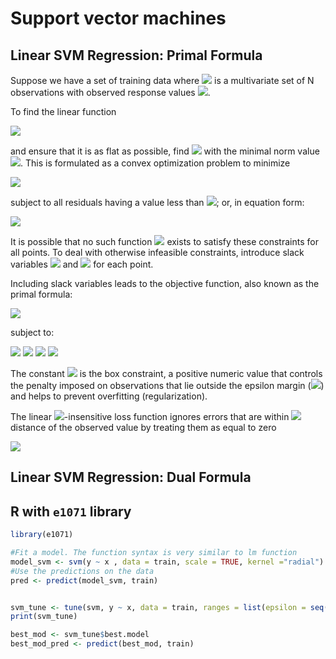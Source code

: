 # Support vector machines

## Linear SVM Regression: Primal Formula
Suppose we have a set of training data where <img src="http://latex.codecogs.com/gif.latex?x_n" border="0"/> is a multivariate set of N observations with observed response values <img src="http://latex.codecogs.com/gif.latex?y_n" border="0"/>.


To find the linear function


<img src="http://latex.codecogs.com/gif.latex?f(x)=x'\beta+b" border="0"/>


and ensure that it is as flat as possible, find <img src="http://latex.codecogs.com/gif.latex?f(x)" border="0"/> with the minimal norm value <img src="http://latex.codecogs.com/gif.latex?f(x)=(\beta'\beta)" border="0"/>. This is formulated as a convex optimization problem to minimize


<img src="http://latex.codecogs.com/gif.latex?J(\beta)=\frac{1}{2}\beta'\beta" border="0"/>


subject to all residuals having a value less than <img src="http://latex.codecogs.com/gif.latex?\epsilon" border="0"/>; or, in equation form:


<img src="http://latex.codecogs.com/gif.latex?|y_n-(x_n'\beta+b)|\leq \epsilon\forall&space;n." border="0"/>



It is possible that no such function <img src="http://latex.codecogs.com/gif.latex?f(x)" border="0"/> exists to satisfy these constraints for all points. To deal with otherwise infeasible constraints, introduce slack variables <img src="http://latex.codecogs.com/gif.latex?\xi_n" border="0"/> and <img src="http://latex.codecogs.com/gif.latex?\xi_n^{*}" border="0"/> for each point.



Including slack variables leads to the objective function, also known as the primal formula:


<img src="http://latex.codecogs.com/gif.latex?J(\beta)=\frac{1}{2}\beta'\beta + C \sum_{n=1}^N (\xi_n+\xi_n^{*})," border="0"/>


subject to:



<img src="http://latex.codecogs.com/gif.latex?\forall&space;n: y_n-(x_n'\beta+b)\leq \epsilon+\xi_n" border="0"/>

<img src="http://latex.codecogs.com/gif.latex?\forall&space;n:(x_n'\beta+b)-y_n\leq \epsilon+\xi_n" border="0"/>

<img src="http://latex.codecogs.com/gif.latex?\forall&space;n:\xi_n\geq 0" border="0"/>

<img src="http://latex.codecogs.com/gif.latex?\forall&space;n:\xi_n^{*}\geq 0" border="0"/>



The constant <img src="http://latex.codecogs.com/gif.latex?C"/> is the box constraint, a positive numeric value that controls the penalty imposed on observations that lie outside the epsilon margin (<img src="http://latex.codecogs.com/gif.latex?\epsilon"/>) and helps to prevent overfitting (regularization).


The linear <img src="http://latex.codecogs.com/gif.latex?\epsilon"/>-insensitive loss function ignores errors that are within <img src="http://latex.codecogs.com/gif.latex?\epsilon"/> distance of the observed value by treating them as equal to zero

<img src="http://latex.codecogs.com/gif.latex?L_\epsilon=\left\{\begin{matrix}0 & if |y-f(x)|\leq \epsilon\\|y-f(x)|-\epsilon & otherwise\end{matrix}\right."/>




## Linear SVM Regression: Dual Formula





## R with `e1071` library
```R
library(e1071)

#Fit a model. The function syntax is very similar to lm function
model_svm <- svm(y ~ x , data = train, scale = TRUE, kernel ="radial")
#Use the predictions on the data
pred <- predict(model_svm, train)


svm_tune <- tune(svm, y ~ x, data = train, ranges = list(epsilon = seq(0,1,0.01), cost = 2^(2:9)))
print(svm_tune)

best_mod <- svm_tune$best.model
best_mod_pred <- predict(best_mod, train)

```
